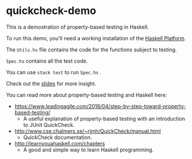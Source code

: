 # quickcheck-demo

This is a demostration of property-based testing in Haskell.

To run this demo, you'll need a working installation of the [Haskell Platform](https://www.haskell.org/platform/).

The `Utils.hs` file contains the code for the functions subject to testing.

`Spec.hs` contains all the test code.

You can use `stack test` to run `Spec.hs` .

Check out the [slides](https://docs.google.com/presentation/d/18MKNlqMCLRUEoYJyU2T5fcGpiXn5rL6AftEg_pwhD-0/edit?usp=sharing) for more insight.

You can read more about property-based testing and Haskell here:
* https://www.leadingagile.com/2018/04/step-by-step-toward-property-based-testing/
    - A useful explanation of property-based testing with an introduction to JUnit QuickCheck.
* http://www.cse.chalmers.se/~rjmh/QuickCheck/manual.html
    - QuickCheck documentation.
* http://learnyouahaskell.com/chapters
    - A good and simple way to learn Haskell programming.